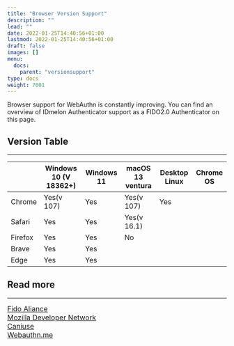 ```yaml
---
title: "Browser Version Support"
description: ""
lead: ""
date: 2022-01-25T14:40:56+01:00
lastmod: 2022-01-25T14:40:56+01:00
draft: false
images: []
menu:
  docs:
    parent: "versionsupport"
type: docs
weight: 7001
---
```


Browser support for WebAuthn is constantly improving. You can find an overview of  IDmelon Authenticator support as a FIDO2.0 Authenticator on this page.

## Version Table

<hr class="hr-line">

<div class="tableV2">
<table class="tableV2">
        <thead class="theadV2">
          <tr class = "trV2">
          <th class="thw_s thV2"></th>
          <th class=" thV2 ">Windows 10 <span class="small">(V 18362+)</span></th>
          <th class=" thV2 ">Windows 11 </th>
          <th class=" thV2 ">macOS 13 ventura</th>
          <th class=" thV2 ">Desktop Linux</th>
          <th class="thw_e thV2 lastChild ">Chrome OS</th>
        </tr></thead>
        <tbody class="tbodyV2">
          <tr class = "trV2">
            <td class="firstChild">Chrome</th>
            <td class="tdV2 tdV2y">Yes<span class="small">(v 107)</span></td>
            <td class="tdV2 tdV2y">Yes</td>
            <td class="tdV2 tdV2y">Yes<span class="small">(v 107)</span></td>
            <td class="tdV2 tdV2y">Yes</td>
            <td class="tdV2"></td>
          </tr>
          <tr class="trV2">
            <td class="firstChild">Safari</th>
            <td class="tdV2 tdV2y">Yes</td>
            <td class="tdV2 tdV2y">Yes</td>
            <td class="tdV2 tdV2y">Yes<span class="small">(v 16.1)</span></td>
            <td class="tdV2"></td>
            <td class="tdV2"></td>
          </tr>
          <tr class = "trV2">
            <td class="firstChild">Firefox</th>
            <td class="tdV2 tdV2y">Yes</td>
            <td class="tdV2 tdV2y">Yes</td>
            <td class="tdV2 tdV2n">No</td>
            <td class="tdV2"></td>
            <td class="tdV2"></td>
          </tr>
          <tr class = "trV2">
            <td class="firstChild">Brave</th>
            <td class="tdV2 tdV2y">Yes</td>
            <td class="tdV2 tdV2y">Yes</td>
            <td class="tdV2"></td>
            <td class="tdV2"></td>
            <td class="tdV2"></td>
          </tr>
          <tr class = "trV2">
            <td class="firstChild">Edge</th>
            <td class="tdV2 tdV2y">Yes</td>
            <td class="tdV2 tdV2y">Yes</td>
            <td class="tdV2"></td>
            <td class="tdV2"></td>
            <td class="tdV2"></td>
          </tr>
        </tbody>
      </table>
</div>

<style>
</style>

## Read more

<hr class="hr-line">

<div class="step-row-container">
  <div class="step-column bullet-container">
    <div class="bullet"></div>
  </div>
  <div class="card-column">
    <div class="step-text" >
      <div class="card-body">
        <a href="https://fidoalliance.org/fido2/fido2-web-authentication-webauthn/" style="font-size:16px;">Fido Aliance</a>
      </div>
    </div>
  </div>
</div>

<div class="step-row-container">
  <div class="step-column bullet-container">
    <div class="bullet"></div>
  </div>
  <div class="card-column">
    <div class="step-text" >
      <div class="card-body">
        <a href="https://developer.mozilla.org/en-US/docs/Web/API/Web_Authentication_API#authenticatorresponse" style="font-size:16px;">Mozilla Developer Network</a>
      </div>
    </div>
  </div>
</div>

<div class="step-row-container">
  <div class="step-column bullet-container">
    <div class="bullet"></div>
  </div>
  <div class="card-column">
    <div class="step-text" >
      <div class="card-body">
        <a href="https://caniuse.com/?search=webauthn" style="font-size:16px;">Caniuse</a>
      </div>
    </div>
  </div>
</div>

<div class="step-row-container">
  <div class="step-column bullet-container">
    <div class="bullet"></div>
  </div>
  <div class="card-column">
    <div class="step-text" >
      <div class="card-body">
        <a href="https://webauthn.me/browser-support" style="font-size:16px;">Webauthn.me</a>
      </div>
    </div>
  </div>
</div>
